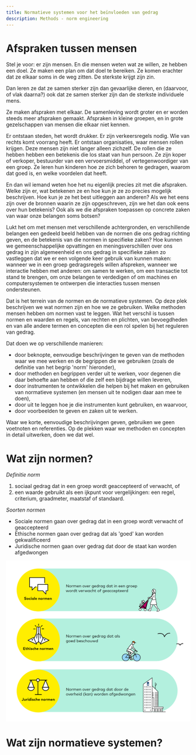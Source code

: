 ```yaml
---
title: Normatieve systemen voor het beïnvloeden van gedrag
description: Methods - norm engineering
---
```

# Afspraken tussen mensen

Stel je voor: er zijn mensen. En die mensen weten wat ze willen, ze hebben een doel. Ze maken een plan om dat doel te bereiken. Ze komen erachter dat ze elkaar soms in de weg zitten. De sterkste krijgt zijn zin.

Dan leren ze dat ze samen sterker zijn dan gevaarlijke dieren, en (daarvoor, of vlak daarna?) ook dat ze samen sterker zijn dan de sterkste individuele mens.

Ze maken afspraken met elkaar. De samenleving wordt groter en er worden steeds meer afspraken gemaakt. Afspraken in kleine groepen, en in grote gezelschappen van mensen die elkaar niet kennen.

Er ontstaan steden, het wordt drukker. Er zijn verkeersregels nodig. Wie van rechts komt voorrang heeft. Er ontstaan organisaties, waar mensen rollen krijgen. Deze mensen zijn niet langer alleen zichzelf. De rollen die ze hebben hebben een betekenis die los staat van hun persoon. Ze zijn koper of verkoper, bestuurder van een vervoersmiddel, of vertegenwoordiger van een groep. Ze leren hun kinderen hoe ze zich behoren te gedragen, waarom dat goed is, en welke voordelen dat heeft.

En dan wil iemand weten hoe het nu eigenlijk precies zit met die afspraken. Welke zijn er, wat betekenen ze en hoe kun je ze zo precies mogelijk beschrijven. Hoe kun je ze het best uitleggen aan anderen? Als we het eens zijn over de bronnen waarin ze zijn opgeschreven, zijn we het dan ook eens over hun betekenis? Ook als we die afspraken toepassen op concrete zaken van waar onze belangen soms botsen?

Lukt het om met mensen met verschillende achtergronden, en verschillende belangen een gedeeld beeld hebben van de normen die ons gedrag richting geven, en de betekenis van die normen in specifieke zaken? Hoe kunnen we gemeenschappelijke opvattingen en meningsverschillen over ons gedrag in zijn algemeenheid en ons gedrag in specifieke zaken zo vastleggen dat we er een volgende keer gebruik van kunnen maken: wanneer we in een groep gedragsregels willen afspreken, wanneer we interactie hebben met anderen: om samen te werken, om een transactie tot stand te brengen, om onze belangen te verdedigen of om machines en computersystemen te ontwerpen die interacties tussen mensen ondersteunen.

Dat is het terrein van de normen en de normatieve systemen. Op deze plek beschrijven we wat normen zijn en hoe we ze gebruiken. Welke methoden mensen hebben om normen vast te leggen. Wat het verschil is tussen normen en waarden en regels, van rechten en plichten, van bevoegdheden en van alle andere termen en concepten die een rol spelen bij het reguleren van gedrag.

Dat doen we op verschillende manieren:

- door beknopte, eenvoudige beschrijvingen te geven van de methoden waar we mee werken en de begrippen die we gebruiken (zoals de definitie van het begrip 'norm' hieronder),
- door methoden en begrippen verder uit te werken, voor degenen die daar behoefte aan hebben of die zelf een bijdrage willen leveren,
- door instrumenten te ontwikkelen die helpen bij het maken en gebruiken van normatieve systemen (en mensen uit te nodigen daar aan mee te doen),
- door uit te leggen hoe je die instrumenten kunt gebruiken, en waarvoor,
- door voorbeelden te geven en zaken uit te werken.

Waar we korte, eenvoudige beschrijvingen geven, gebruiken we geen voetnoten en referenties. Op de plekken waar we methoden en concepten in detail uitwerken, doen we dat wel.

# Wat zijn normen?

*Definitie norm*

1. sociaal gedrag dat in een groep wordt geaccepteerd of verwacht, of
2. een waarde gebruikt als een ijkpunt voor vergelijkingen: een regel, criterium, graadmeter, maatstaf of standaard.

*Soorten normen*

- Sociale normen gaan over gedrag dat in een groep wordt verwacht of geaccepteerd
- Ethische normen gaan over gedrag dat als 'goed' kan worden gekwalificeerd
- Juridische normen gaan over gedrag dat door de staat kan worden afgedwongen

![Drie soorten normen](../../../static/img/drie-soorten-normen.png)

# Wat zijn normatieve systemen?

